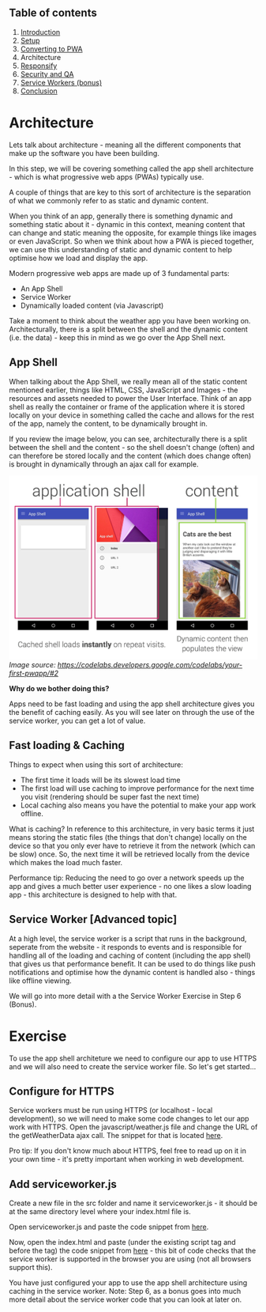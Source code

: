## Table of contents

1. [Introduction](Step-0-Introduction.md)
1. [Setup](Step-1-Setup.md)
1. [Converting to PWA](Step-2-Convert-to-PWA.md)
1. Architecture
1. [Responsify](Step-4-Responsify.md)
1. [Security and QA](Step-5-Security-and-QA.md)
1. [Service Workers (bonus)](Step-6-Bonus-Service-Workers.md)
1. [Conclusion](Step-7-Conclusion.md)

# Architecture

Lets talk about architecture - meaning all the different components that make up the software you have been building.

In this step, we will be covering something called the app shell architecture - which is what progressive web apps (PWAs) typically use.

A couple of things that are key to this sort of architecture is the separation of what we commonly refer to as static and dynamic content.

When you think of an app, generally there is something dynamic and something static about it - dynamic in this context, meaning content that can change and static meaning the opposite, for example things like images or even JavaScript. So when we think about how a PWA is pieced together, we can use this understanding of static and dynamic content to help optimise how we load and display the app.

Modern progressive web apps are made up of 3 fundamental parts:
* An App Shell
* Service Worker
* Dynamically loaded content (via Javascript)

Take a moment to think about the weather app you have been working on. Architecturally, there is a split between the shell and the dynamic content (i.e. the data) - keep this in mind as we go over the App Shell next.


## App Shell

When talking about the App Shell, we really mean all of the static content mentioned earlier, things like HTML, CSS, JavaScript and Images - the resources and assets needed to power the User Interface. Think of an app shell as really the container or frame of the application where it is stored locally on your device in something called the cache and allows for the rest of the app, namely the content, to be dynamically brought in.

If you review the image below, you can see, architecturally there is a split between the shell and the content - so the shell doesn't change (often) and can therefore be stored locally and the content (which does change often) is brought in dynamically through an ajax call for example.

![App Shell](images/appshell.jpg)
*Image source: https://codelabs.developers.google.com/codelabs/your-first-pwapp/#2*

**Why do we bother doing this?**

Apps need to be fast loading and using the app shell architecture gives you the benefit of caching easily. As you will see later on through the use of the service worker, you can get a lot of value.

## Fast loading & Caching

Things to expect when using this sort of architecture:

* The first time it loads will be its slowest load time
* The first load will use caching to improve performance for the next time you visit (rendering should be super fast the next time)
* Local caching also means you have the potential to make your app work offline.

What is caching? In reference to this architecture, in very basic terms it just means storing the static files (the things that don't change) locally on the device so that you only ever have to retrieve it from the network (which can be slow) once. So, the next time it will be retrieved locally from the device which makes the load much faster. 

Performance tip: Reducing the need to go over a network speeds up the app and gives a much better user experience - no one likes a slow loading app - this architecture is designed to help with that.

## Service Worker [Advanced topic]

At a high level, the service worker is a script that runs in the background, seperate from the website - it responds to events and is responsible for handling all of the loading and caching of content (including the app shell) that gives us that performance benefit. It can be used to do things like push notifications and optimise how the dynamic content is handled also - things like offline viewing.

We will go into more detail with a the Service Worker Exercise in Step 6 (Bonus).

# Exercise

To use the app shell architeture we need to configure our app to use HTTPS and we will also need to create the service worker file. So let's get started...

## Configure for HTTPS

Service workers must be run using HTTPS (or localhost - local development), so we will need to make some code changes to let our app work with HTTPS.
Open the javascript/weather.js file and change the URL of the getWeatherData ajax call. The snippet for that is located [here](../resources/snippets/https.js).

Pro tip: If you don't know much about HTTPS, feel free to read up on it in your own time - it's pretty important when working in web development.

## Add serviceworker.js

Create a new file in the src folder and name it serviceworker.js - it should be at the same directory level where your index.html file is.

Open serviceworker.js and paste the code snippet from [here](../resources/snippets/serviceworker.js).

Now, open the index.html and paste (under the existing script tag and before the </body> tag) the code snippet from [here](../resources/snippets/serviceworker-html.html) - this bit of code checks that the service worker is supported in the browser you are using (not all browsers support this).

You have just configured your app to use the app shell architecture using caching in the service worker. Note: Step 6, as a bonus goes into much more detail about the service worker code that you can look at later on.